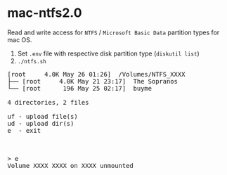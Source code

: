 # mac-ntfs2.0

Read and write access for `NTFS` / `Microsoft Basic Data` partition types for mac OS.

1. Set `.env` file with respective disk partition type (`diskutil list`)
2. `./ntfs.sh`

<pre>
[root     4.0K May 26 01:26]  /Volumes/NTFS_XXXX
├── [root     4.0K May 21 23:17]  The Sopranos
└── [root      196 May 25 02:17]  buyme

4 directories, 2 files

uf - upload file(s)
ud - upload dir(s)
e  - exit



> e
Volume XXXX XXXX on XXXX unmounted
</pre>